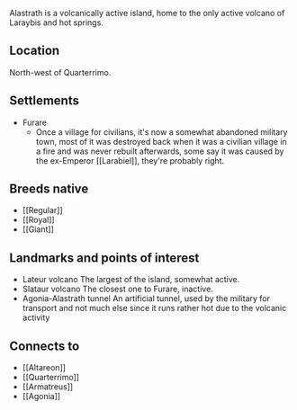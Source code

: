 Alastrath is a volcanically active island, home to the only active volcano of Laraybis and hot springs.
## Location
North-west of Quarterrimo.
## Settlements
- Furare
	- Once a village for civilians, it's now a somewhat abandoned military town, most of it was destroyed back when it was a civilian village in a fire and was never rebuilt afterwards, some say it was caused by the ex-Emperor [[Larabiel]], they're probably right.
## Breeds native
- [[Regular]]
- [[Royal]]
- [[Giant]]
## Landmarks and points of interest
- Lateur volcano
	The largest of the island, somewhat active.
- Slataur volcano
	The closest one to Furare, inactive.
- Agonia-Alastrath tunnel
	An artificial tunnel, used by the military for transport and not much else since it runs rather hot due to the volcanic activity
## Connects to
- [[Altareon]]
- [[Quarterrimo]]
- [[Armatreus]]
- [[Agonia]]